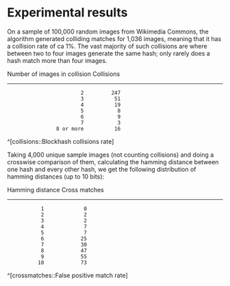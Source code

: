 # Experimental results

On a sample of 100,000 random images from Wikimedia Commons, the
algorithm generated colliding matches for 1,036 images, meaning that
it has a collision rate of ca 1%. The vast majority of such collisions
are where between two to four images generate the same hash; only
rarely does a hash match more than four images.

Number of images in collision  Collisions
-----------------------------  ----------
                            2         247
                            3          51
                            4          19
                            5           8
                            6           9
                            7           3
                    8 or more          16

^[collisions::Blockhash collisions rate]

Taking 4,000 unique sample images (not counting collisions) and doing
a crosswise comparison of them, calculating the hamming distance
between one hash and every other hash, we get the following
distribution of hamming distances (up to 10 bits):

Hamming distance Cross matches
---------------- -------------
               1             0
               2             2
               3             2
               4             7
               5             7
               6            25
               7            30
               8            47
               9            55
              10            73

^[crossmatches::False positive match rate]
